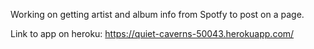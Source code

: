 Working on getting artist and album info from Spotfy to post on a page.

Link to app on heroku: https://quiet-caverns-50043.herokuapp.com/